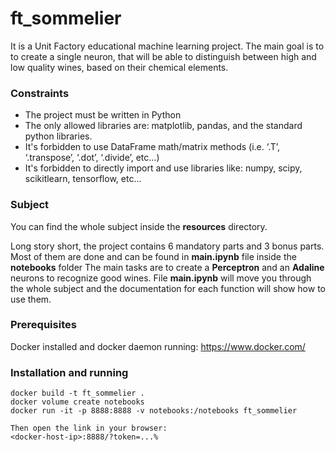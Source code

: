 # ft_sommelier
It is a Unit Factory educational machine learning project. The main goal is to to create a single neuron, that will be able to distinguish between high and low quality wines, based on their chemical elements.

### Constraints
* The project must be written in Python
* The only allowed libraries are: matplotlib, pandas, and the standard python libraries.
* It's forbidden to use DataFrame math/matrix methods (i.e. ‘.T’, ‘.transpose’, ‘.dot’, ‘.divide’, etc...)
* It's forbidden to directly import and use libraries like: numpy, scipy, scikitlearn, tensorflow, etc...

### Subject
You can find the whole subject inside the **resources** directory.

Long story short, the project contains 6 mandatory parts and 3 bonus parts. Most of them are done and can be found in **main.ipynb** file inside the **notebooks** folder
The main tasks are to create a **Perceptron** and an **Adaline** neurons to recognize good wines.
File **main.ipynb** will move you through the whole subject and the documentation for each function will show how to use them.

### Prerequisites
Docker installed and docker daemon running: https://www.docker.com/

### Installation and running
```
docker build -t ft_sommelier .
docker volume create notebooks
docker run -it -p 8888:8888 -v notebooks:/notebooks ft_sommelier

Then open the link in your browser:
<docker-host-ip>:8888/?token=...%
```
